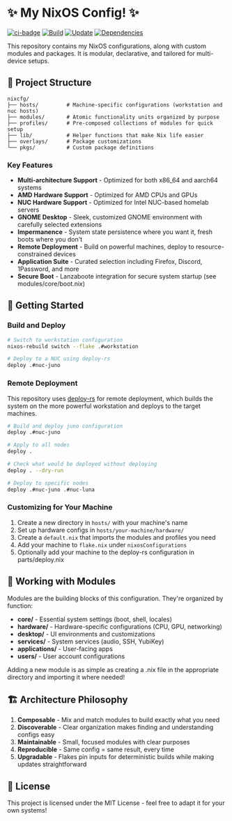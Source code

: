 # ✨ My NixOS Config! ✨

[![ci-badge](https://img.shields.io/static/v1?label=Built%20with&message=nix&color=blue&style=flat&logo=nixos&link=https://nixos.org&labelColor=111212)](https://nixos.org)
[![Build](https://github.com/gabehoban/nixcfg/actions/workflows/build.yml/badge.svg)](https://github.com/gabehoban/nixcfg/actions/workflows/build.yml)
[![Update](https://github.com/gabehoban/nixcfg/actions/workflows/update.yml/badge.svg)](https://github.com/gabehoban/nixcfg/actions/workflows/update.yml)
[![Dependencies](https://github.com/gabehoban/nixcfg/actions/workflows/dependencies.yml/badge.svg)](https://github.com/gabehoban/nixcfg/actions/workflows/dependencies.yml)

This repository contains my NixOS configurations, along with custom modules and packages. It is modular, declarative, and tailored for multi-device setups.

## 🧩 Project Structure

```
nixcfg/
├── hosts/         # Machine-specific configurations (workstation and nuc hosts)
├── modules/       # Atomic functionality units organized by purpose
├── profiles/      # Pre-composed collections of modules for quick setup
├── lib/           # Helper functions that make Nix life easier
├── overlays/      # Package customizations
└── pkgs/          # Custom package definitions
```

### Key Features

- **Multi-architecture Support** - Optimized for both x86_64 and aarch64 systems
- **AMD Hardware Support** - Optimized for AMD CPUs and GPUs
- **NUC Hardware Support** - Optimized for Intel NUC-based homelab servers
- **GNOME Desktop** - Sleek, customized GNOME environment with carefully selected extensions
- **Impermanence** - System state persistence where you want it, fresh boots where you don't
- **Remote Deployment** - Build on powerful machines, deploy to resource-constrained devices
- **Application Suite** - Curated selection including Firefox, Discord, 1Password, and more
- **Secure Boot** - Lanzaboote integration for secure system startup (see modules/core/boot.nix)

## 🚀 Getting Started

### Build and Deploy

```bash
# Switch to workstation configuration
nixos-rebuild switch --flake .#workstation

# Deploy to a NUC using deploy-rs
deploy .#nuc-juno
```

### Remote Deployment

This repository uses [deploy-rs](https://github.com/serokell/deploy-rs) for remote deployment, which builds the system on the more powerful workstation and deploys to the target machines.

```bash
# Build and deploy juno configuration
deploy .#nuc-juno

# Apply to all nodes
deploy .

# Check what would be deployed without deploying
deploy . --dry-run

# Deploy to specific nodes
deploy .#nuc-juno .#nuc-luna
```

### Customizing for Your Machine

1. Create a new directory in `hosts/` with your machine's name
2. Set up hardware configs in `hosts/your-machine/hardware/`
3. Create a `default.nix` that imports the modules and profiles you need
4. Add your machine to `flake.nix` under `nixosConfigurations`
5. Optionally add your machine to the deploy-rs configuration in parts/deploy.nix

## 🧰 Working with Modules

Modules are the building blocks of this configuration. They're organized by function:

- **core/** - Essential system settings (boot, shell, locales)
- **hardware/** - Hardware-specific configurations (CPU, GPU, networking)
- **desktop/** - UI environments and customizations
- **services/** - System services (audio, SSH, YubiKey)
- **applications/** - User-facing apps
- **users/** - User account configurations

Adding a new module is as simple as creating a .nix file in the appropriate directory and importing it where needed!

## 🏗️ Architecture Philosophy

1. **Composable** - Mix and match modules to build exactly what you need
2. **Discoverable** - Clear organization makes finding and understanding configs easy
3. **Maintainable** - Small, focused modules with clear purposes
4. **Reproducible** - Same config = same result, every time
5. **Upgradable** - Flakes pin inputs for deterministic builds while making updates straightforward

## 📜 License

This project is licensed under the MIT License - feel free to adapt it for your own systems!
